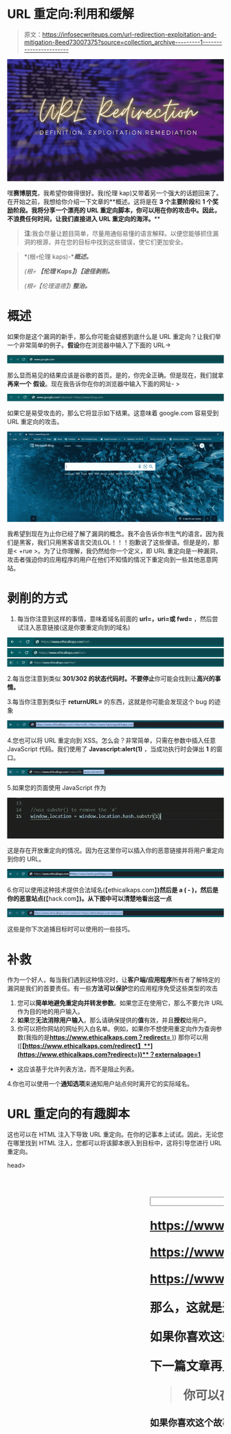 # URL 重定向:利用和缓解

> 原文：<https://infosecwriteups.com/url-redirection-exploitation-and-mitigation-8eed73007375?source=collection_archive---------1----------------------->

![](img/96db61244c33af24a62e4fe723f1d2a3.png)

嘿**赛博朋克**，我希望你做得很好。我(伦理 kap)又带着另一个强大的话题回来了。在开始之前，我想给你介绍一下文章的**概述。这将是在 **3 个主要阶段**和 **1 个奖励阶段。我将分享一个漂亮的 URL 重定向脚本，你可以用在你的攻击中。因此，不浪费任何时间，让我们直接进入 URL 重定向的海洋。****

> **注**:我会尽量让题目简单，尽量用通俗易懂的语言解释。以便您能够抓住漏洞的根源，并在您的目标中找到这些错误，使它们更加安全。

> *(根💀伦理 kaps)-****概述。***
> 
> *(根💀* ***【伦理 Kaps】)【途径剥削。***
> 
> *(根💀【伦理道德】)* ***整治。***

# **概述**

如果你是这个漏洞的新手，那么你可能会疑惑到底什么是 URL 重定向？让我们举一个非常简单的例子。**假设**你在浏览器中输入了下面的 URL->

![](img/552587605ae4d467fd75cdd0a9e559d5.png)

那么显而易见的结果应该是谷歌的首页。是的，你完全正确。但是现在，我们就拿**再来一个** **假设**。现在我告诉你在你的浏览器中输入下面的网址- >

![](img/f7d445b688c046612ca0aa3ff8549504.png)

如果它是易受攻击的，那么它将显示如下结果。这意味着 google.com 容易受到 URL 重定向的攻击。

![](img/e7685388e09b0207b4b69513e925a402.png)

我希望到现在为止你已经了解了漏洞的概念。我不会告诉你书生气的语言。因为我们是黑客，我们只用黑客语言交流(LOL！！！抱歉说了这些俚语。但是是的，那是< +rue >。为了让你理解，我仍然给你一个定义，即 URL 重定向是一种漏洞，攻击者强迫你的应用程序的用户在他们不知情的情况下重定向到一些其他恶意网站。

# 剥削的方式

1.  每当你注意到这样的事情，意味着域名前面的 **url=，uri=或 fwd=** ，然后尝试注入恶意链接(这是你要重定向到的域名)

![](img/a4e741a965d3458eb0fd96789b171ec8.png)![](img/9e5e5d768e4fff471ec3259d8a3c915a.png)![](img/10f4dfe04b1bdd9490ad432e740ca00e.png)

2.每当您注意到类似 **301/302 的状态代码时。不要停止**你可能会找到让**高兴的事情。**

3.每当你注意到类似于 **returnURL=** 的东西，这就是你可能会发现这个 bug 的迹象

![](img/181807cf9f83980904062ab9d1d1119b.png)

4.您也可以将 URL 重定向到 XSS。怎么会？非常简单，只需在参数中插入任意 JavaScript 代码。我们使用了 **Javascript:alert(1)** ，当成功执行时会弹出 **1** 的窗口。

![](img/5768427f498ae4252317022144cd1bdb.png)

5.如果您的页面使用 JavaScript 作为

![](img/c4a7df16eb91c8e00753a51e954ee10f.png)

这是存在开放重定向的情况。因为在这里你可以插入你的恶意链接并将用户重定向到你的 URL。

![](img/597c266a2079dd9c1ae30ab4339d2d60.png)

6.你可以使用这种技术提供合法域名(【ethicalkaps.com】**)然后是 a ( **-** )，然后是你的恶意站点(**【hack.com】**)。从下图中可以清楚地看出这一点**

![](img/75d025bb3e8a921460f4446e8f2f4830.png)

这些是你下次追捕目标时可以使用的一些技巧。

# 补救

作为一个好人，每当我们遇到这种情况时，让**客户端/应用程序**所有者了解特定的漏洞是我们的首要责任。有一些**方法可以保护**您的应用程序免受这些类型的攻击

1.  您可以**简单地避免重定向并转发参数**。如果您正在使用它，那么不要允许 URL 作为目的地的用户输入。
2.  **如果**您**无法消除用户输入**，那么请确保提供的**值**有效，并且**授权**给用户。
3.  你可以把你网站的网址列入白名单。例如，如果你不想使用重定向作为查询参数(我指的是[**https://www.ethicalkaps.com？redirect=** )](https://www.ethicalkaps.com?redirect=)) 那你可以用([**【https://www.ethicalkaps.com/redirect】**](https://www.ethicalkaps.com?redirect=))**？externalpage=1**

*   这应该基于允许列表方法，而不是阻止列表。

4.你也可以使用一个**通知选项**来通知用户站点何时离开它的实际域名。

# **URL 重定向的有趣脚本**

这也可以在 HTML 注入下导致 URL 重定向。在你的记事本上试试。因此，无论您在哪里找到 HTML 注入，您都可以将该脚本嵌入到目标中，这将引导您进行 URL 重定向。

<html>
head>
<meta name = " viewport " content = " width = device-width，initial-scale = 1 ">
<style>
。开关{
位置:相对；
显示:内嵌块；
宽度:60px
身高:34px
}

。开关输入{
不透明度:0；
宽度:0；
高度:0；
}

。滑块{
位置:绝对；
光标:指针；
top:0；
左:0；
右:0；
底部:0；
背景色:# ccc
-WebKit-transition:. 4s；
过渡:. 4s；
}

。滑块:前{
位置:绝对；
内容:“”；
高度:26px
宽度:26px
左:4px
底部:4px
背景色:白色；
-WebKit-transition:. 4s；
过渡:. 4s；
}

输入:已检查+。滑块{
背景色:# 2196F3
}

输入:focus +。slider {
box-shadow:0 0 1px # 2196 F3；
}

输入:已检查+。slider:before {
-WebKit-transform:translate x(26px)；
-ms-transform:translate x(26px)；
transform:translate x(26px)；
}

/*圆角滑块*/
. slider . round {
border-radius:34px；
}

. slider . round:before {
border-radius:50%；
}
</style>
</head>
<body>
<marquee><h1 style = " background-color:slate blue；>等待拨动开关&悬停在它上面进行 URL 重定向</h1></marquee>
<marquee><h1>伦理 kaps</h1><marquee>
<style>
body
{ background-color:slate blue；}
</style>
<a onmousseleave = " document . location . href = '[https://www . bing . com '](https://www.bing.com')"><label class = " switch ">
<input type = " checkbox ">
<span class = " slider "></span>
</label>

[https://www . bing . com '](https://www.bing.com')"><label class = " switch ">
<input type = " checkbox ">
<span class = " slider "></span>
</label><br><br></span

[https://www . bing . com '](https://www.bing.com')"><label class = " switch ">
<input type = " checkbox ">
<span class = " slider round "></span>
</label></a>

[https://www . bing . com '](https://www.bing.com')"><label class = " switch ">
<input type = " checkbox ">
<span class = " slider round "></span>
</label></a>

那么，这就是这篇文章的内容**，希望你喜欢。我会给你带来另一篇有用的文章。在那之前要小心，继续寻找。继续挖掘和学习新的东西。**

如果你喜欢这些内容，你可以在这里支持我:-**@**[**buymeacoffee.com/ethicalkaps**](http://buymeacoffee.com/ethicalkaps)

下一篇文章再见。在那之前保重。和平！

> 你可以在 [**Twitter**](https://twitter.com/EthicalKaps) 上关注我，在 [**Spotify**](https://open.spotify.com/show/49AHAyFgIy7E2NDjuGRaMm?si=lVPL_DBGRkGIC8DzfTXNbw) 上关注我的评论，在 [**Instagram**](https://www.instagram.com/iam_kapilchoudhary/) 上关注我。

## 如果你喜欢这个故事，请点击👏想按多少次就按多少次，并分享来帮助其他人找到它！欢迎在下方留言评论。